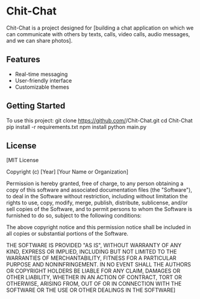 # Chit-Chat

Chit-Chat is a project designed for [building a chat application on which we can communicate with others by texts, calls, video calls, audio messages, and we can share photos].

## Features
- Real-time messaging
- User-friendly interface
- Customizable themes

## Getting Started
To use this project:
git clone https://github.com/<your-username>/Chit-Chat.git
cd Chit-Chat
pip install -r requirements.txt
npm install
python main.py

## License
[MIT License

Copyright (c) [Year] [Your Name or Organization]

Permission is hereby granted, free of charge, to any person obtaining a copy
of this software and associated documentation files (the "Software"), to deal
in the Software without restriction, including without limitation the rights
to use, copy, modify, merge, publish, distribute, sublicense, and/or sell
copies of the Software, and to permit persons to whom the Software is
furnished to do so, subject to the following conditions:

The above copyright notice and this permission notice shall be included in all
copies or substantial portions of the Software.

THE SOFTWARE IS PROVIDED "AS IS", WITHOUT WARRANTY OF ANY KIND, EXPRESS OR
IMPLIED, INCLUDING BUT NOT LIMITED TO THE WARRANTIES OF MERCHANTABILITY,
FITNESS FOR A PARTICULAR PURPOSE AND NONINFRINGEMENT. IN NO EVENT SHALL THE
AUTHORS OR COPYRIGHT HOLDERS BE LIABLE FOR ANY CLAIM, DAMAGES OR OTHER
LIABILITY, WHETHER IN AN ACTION OF CONTRACT, TORT OR OTHERWISE, ARISING FROM,
OUT OF OR IN CONNECTION WITH THE SOFTWARE OR THE USE OR OTHER DEALINGS IN THE
SOFTWARE]

